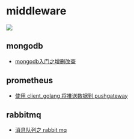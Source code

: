 # middleware

![](https://oss.jaronnie.com/gopher-road-middleware.png)

## mongodb

* [mongodb入门之增删改查](mongodb/start.md)

## prometheus

* [使用 client_golang 将推送数据到 pushgateway](prometheus/push-data-pushgateway.md)

## rabbitmq

* [消息队列之 rabbit mq](rabbitmq/start.md)

